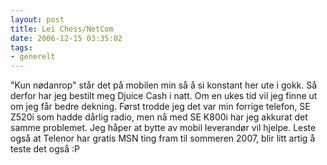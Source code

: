 ```yaml
---
layout: post
title: Lei Chess/NetCom
date: 2006-12-15 03:35:02
tags: 
- generelt
---
```

"Kun nødanrop" står det på mobilen min så å si konstant her ute i gokk. Så derfor har jeg bestilt meg Djuice Cash i natt. Om en ukes tid vil jeg finne ut om jeg får bedre dekning. Først trodde jeg det var min forrige telefon, SE Z520i som hadde dårlig radio, men nå med SE K800i har jeg akkurat det samme problemet. Jeg håper at bytte av mobil leverandør vil hjelpe. Leste også at Telenor har gratis MSN ting fram til sommeren 2007, blir litt artig å teste det også :P
